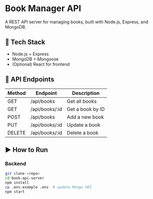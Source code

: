# Book Manager API

A REST API server for managing books, built with Node.js, Express, and MongoDB.

## 🧱 Tech Stack

- Node.js + Express
- MongoDB + Mongoose
- (Optional) React for frontend

## 📌 API Endpoints

| Method | Endpoint        | Description           |
|--------|-----------------|-----------------------|
| GET    | /api/books      | Get all books         |
| GET    | /api/books/:id  | Get a book by ID      |
| POST   | /api/books      | Add a new book        |
| PUT    | /api/books/:id  | Update a book         |
| DELETE | /api/books/:id  | Delete a book         |

## ▶️ How to Run

### Backend

```bash
git clone <repo>
cd book-api-server
npm install
cp .env.example .env  # update Mongo URI
npm start
